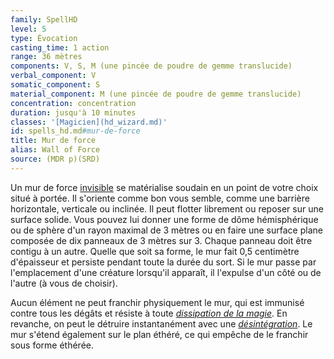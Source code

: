 ```yaml
---
family: SpellHD
level: 5
type: Évocation
casting_time: 1 action
range: 36 mètres
components: V, S, M (une pincée de poudre de gemme translucide)
verbal_component: V
somatic_component: S
material_component: M (une pincée de poudre de gemme translucide)
concentration: concentration
duration: jusqu'à 10 minutes
classes: '[Magicien](hd_wizard.md)'
id: spells_hd.md#mur-de-force
title: Mur de force
alias: Wall of Force
source: (MDR p)(SRD)
---
```


Un mur de force [invisible](hd_conditions_invisible.md) se matérialise soudain en un point de votre choix situé à portée. Il s'oriente comme bon vous semble, comme une barrière horizontale, verticale ou inclinée. Il peut flotter librement ou reposer sur une surface solide. Vous pouvez lui donner une forme de dôme hémisphérique ou de sphère d'un rayon maximal de 3 mètres ou en faire une surface plane composée de dix panneaux de 3 mètres sur 3. Chaque panneau doit être contigu à un autre. Quelle que soit sa forme, le mur fait 0,5 centimètre d'épaisseur et persiste pendant toute la durée du sort. Si le mur passe par l'emplacement d'une créature lorsqu'il apparaît, il l'expulse d'un côté ou de l'autre (à vous de choisir).

Aucun élément ne peut franchir physiquement le mur, qui est immunisé contre tous les dégâts et résiste à toute _[dissipation de la magie](hd_spells_dissipation_de_la_magie.md)_. En revanche, on peut le détruire instantanément avec une _[désintégration](hd_spells_desintegration.md)_. Le mur s'étend également sur le plan éthéré, ce qui empêche de le franchir sous forme éthérée.


